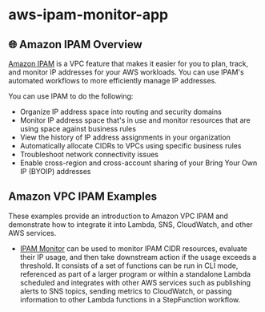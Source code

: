 # aws-ipam-monitor-app

## :globe_with_meridians: Amazon IPAM Overview

[Amazon IPAM](https://docs.aws.amazon.com/vpc/latest/ipam/what-it-is-ipam.html) is a VPC feature that makes it easier for you to plan, track, and monitor IP addresses for your AWS workloads. You can use IPAM's automated workflows to more efficiently manage IP addresses.

You can use IPAM to do the following:
- Organize IP address space into routing and security domains
- Monitor IP address space that's in use and monitor resources that are using space against business rules
- View the history of IP address assignments in your organization
- Automatically allocate CIDRs to VPCs using specific business rules
- Troubleshoot network connectivity issues
- Enable cross-region and cross-account sharing of your Bring Your Own IP (BYOIP) addresses

## Amazon VPC IPAM Examples

These examples provide an introduction to Amazon VPC IPAM and demonstrate how to integrate it into Lambda, SNS, CloudWatch, and other AWS services.

- [IPAM Monitor](aws-ipam-monitor-app.py) can be used to monitor IPAM CIDR resources, evaluate their IP usage, and then take downstream action if the usage exceeds a threshold.  It consists of a set of functions can be run in CLI mode, referenced as part of a larger program or within a standalone Lambda scheduled and integrates with other AWS services such as publishing alerts to SNS topics, sending metrics to CloudWatch, or passing information to other Lambda functions in a StepFunction workflow.

